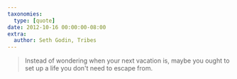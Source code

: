 ```yaml
---
taxonomies:
  type: [quote]
date: 2012-10-16 00:00:00-08:00
extra:
  author: Seth Godin, Tribes
---
```

> Instead of wondering when your next vacation is, maybe you ought to set up a life you don't need to escape from.
